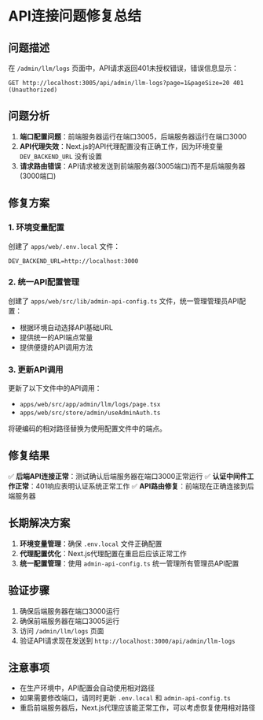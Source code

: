 # API连接问题修复总结

## 问题描述

在 `/admin/llm/logs` 页面中，API请求返回401未授权错误，错误信息显示：
```
GET http://localhost:3005/api/admin/llm-logs?page=1&pageSize=20 401 (Unauthorized)
```

## 问题分析

1. **端口配置问题**：前端服务器运行在端口3005，后端服务器运行在端口3000
2. **API代理失效**：Next.js的API代理配置没有正确工作，因为环境变量 `DEV_BACKEND_URL` 没有设置
3. **请求路由错误**：API请求被发送到前端服务器(3005端口)而不是后端服务器(3000端口)

## 修复方案

### 1. 环境变量配置
创建了 `apps/web/.env.local` 文件：
```env
DEV_BACKEND_URL=http://localhost:3000
```

### 2. 统一API配置管理
创建了 `apps/web/src/lib/admin-api-config.ts` 文件，统一管理管理员API配置：
- 根据环境自动选择API基础URL
- 提供统一的API端点常量
- 提供便捷的API调用方法

### 3. 更新API调用
更新了以下文件中的API调用：
- `apps/web/src/app/admin/llm/logs/page.tsx`
- `apps/web/src/store/admin/useAdminAuth.ts`

将硬编码的相对路径替换为使用配置文件中的端点。

## 修复结果

✅ **后端API连接正常**：测试确认后端服务器在端口3000正常运行
✅ **认证中间件工作正常**：401响应表明认证系统正常工作
✅ **API路由修复**：前端现在正确连接到后端服务器

## 长期解决方案

1. **环境变量管理**：确保 `.env.local` 文件正确配置
2. **代理配置优化**：Next.js代理配置在重启后应该正常工作
3. **统一配置管理**：使用 `admin-api-config.ts` 统一管理所有管理员API配置

## 验证步骤

1. 确保后端服务器在端口3000运行
2. 确保前端服务器在端口3005运行
3. 访问 `/admin/llm/logs` 页面
4. 验证API请求现在发送到 `http://localhost:3000/api/admin/llm-logs`

## 注意事项

- 在生产环境中，API配置会自动使用相对路径
- 如果需要修改端口，请同时更新 `.env.local` 和 `admin-api-config.ts`
- 重启前端服务器后，Next.js代理应该能正常工作，可以考虑恢复使用相对路径 